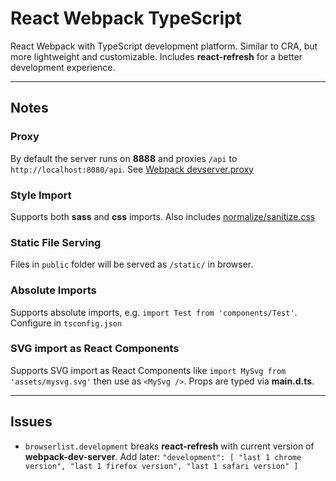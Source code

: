 # React Webpack TypeScript

React Webpack with TypeScript development platform. Similar to CRA, but more lightweight and customizable. Includes **react-refresh** for a better development experience.

---

## Notes

### Proxy

By default the server runs on **8888** and proxies `/api` to `http://localhost:8080/api`. See [Webpack devserver.proxy](https://webpack.js.org/configuration/dev-server/#devserverproxy)

### Style Import

Supports both **sass** and **css** imports. Also includes [normalize/sanitize.css](https://github.com/csstools/postcss-normalize)

### Static File Serving

Files in `public` folder will be served as `/static/` in browser.

### Absolute Imports

Supports absolute imports, e.g. `import Test from 'components/Test'`. Configure in `tsconfig.json`

### SVG import as React Components

Supports SVG import as React Components like `import MySvg from 'assets/mysvg.svg'` then use as `<MySvg />`. Props are typed via **main.d.ts**.

---

## Issues

- `browserlist.development` breaks **react-refresh** with current version of **webpack-dev-server**. Add later: `"development": [ "last 1 chrome version", "last 1 firefox version", "last 1 safari version" ]`
